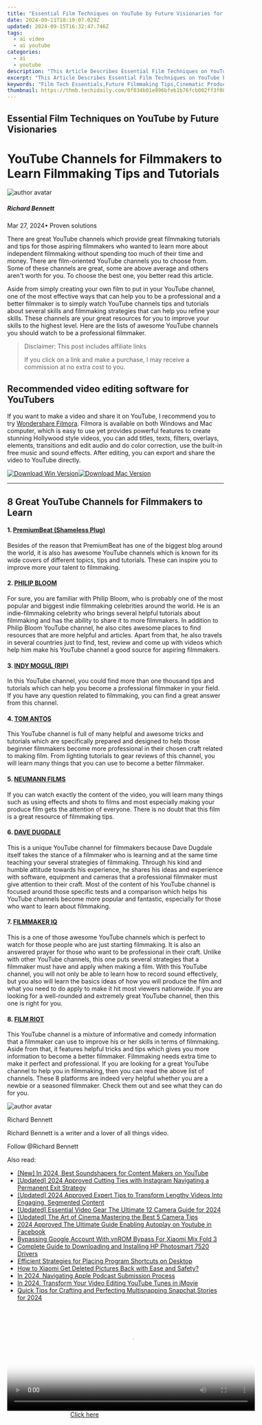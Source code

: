 ```yaml
---
title: "Essential Film Techniques on YouTube by Future Visionaries for 2024"
date: 2024-09-11T18:19:07.029Z
updated: 2024-09-15T16:32:47.746Z
tags:
  - ai video
  - ai youtube
categories:
  - ai
  - youtube
description: "This Article Describes Essential Film Techniques on YouTube by Future Visionaries for 2024"
excerpt: "This Article Describes Essential Film Techniques on YouTube by Future Visionaries for 2024"
keywords: "Film Tech Essentials,Future Filmmaking Tips,Cinematic Production Guide,Video Editing Basics,Visual Effects Explained,Storytelling in Cinema,Directors' Craft Secrets"
thumbnail: https://thmb.techidaily.com/0f034b01e896bfeb1b76fcb002ff3f08bf8065e806075d9660abdc53bcbc29eb.jpg
---
```


## Essential Film Techniques on YouTube by Future Visionaries

# YouTube Channels for Filmmakers to Learn Filmmaking Tips and Tutorials

![author avatar](https://images.wondershare.com/filmora/article-images/richard-bennett.jpg)

##### Richard Bennett

 Mar 27, 2024• Proven solutions

There are great YouTube channels which provide great filmmaking tutorials and tips for those aspiring filmmakers who wanted to learn more about independent filmmaking without spending too much of their time and money. There are film-oriented YouTube channels you to choose from. Some of these channels are great, some are above average and others aren't worth for you. To choose the best one, you better read this article.

Aside from simply creating your own film to put in your YouTube channel, one of the most effective ways that can help you to be a professional and a better filmmaker is to simply watch YouTube channels tips and tutorials about several skills and filmmaking strategies that can help you refine your skills. These channels are your great resources for you to improve your skills to the highest level. Here are the lists of awesome YouTube channels you should watch to be a professional filmmaker.

>  Disclaimer: This post includes affiliate links
>
>  If you click on a link and make a purchase, I may receive a commission at no extra cost to you.
>

## Recommended video editing software for YouTubers

If you want to make a video and share it on YouTube, I recommend you to try [Wondershare Filmora](https://tools.techidaily.com/wondershare/filmora/download/). Filmora is available on both Windows and Mac computer, which is easy to use yet provides powerful features to create stunning Hollywood style videos, you can add titles, texts, filters, overlays, elements, transitions and edit audio and do color correction, use the built-in free music and sound effects. After editing, you can export and share the video to YouTube directly.

[![Download Win Version](https://images.wondershare.com/filmora/guide/download-btn-win.jpg)](https://tools.techidaily.com/wondershare/filmora/download/)[![Download Mac Version](https://images.wondershare.com/filmora/guide/download-btn-mac.jpg)](https://tools.techidaily.com/wondershare/filmora/download/)

---

## 8 Great YouTube Channels for Filmmakers to Learn

#### 1. [PremiumBeat (Shameless Plug)](https://www.youtube.com/user/premiumbeat/)

Besides of the reason that PremiumBeat has one of the biggest blog around the world, it is also has awesome YouTube channels which is known for its wide covers of different topics, tips and tutorials. These can inspire you to improve more your talent to filmmaking.

#### 2. [PHILIP BLOOM](https://www.youtube.com/user/philipbloom)

For sure, you are familiar with Philip Bloom, who is probably one of the most popular and biggest indie filmmaking celebrities around the world. He is an indie-filmmaking celebrity who brings several helpful tutorials about filmmaking and has the ability to share it to more filmmakers. In addition to Philip Bloom YouTube channel, he also cites awesome places to find resources that are more helpful and articles. Apart from that, he also travels in several countries just to find, test, review and come up with videos which help him make his YouTube channel a good source for aspiring filmmakers.

#### 3. [INDY MOGUL (RIP)](https://www.youtube.com/user/indymogul)

In this YouTube channel, you could find more than one thousand tips and tutorials which can help you become a professional filmmaker in your field. If you have any question related to filmmaking, you can find a great answer from this channel.

#### 4. [TOM ANTOS](https://www.youtube.com/user/polcan99)

This YouTube channel is full of many helpful and awesome tricks and tutorials which are specifically prepared and designed to help those beginner filmmakers become more professional in their chosen craft related to making film. From lighting tutorials to gear reviews of this channel, you will learn many things that you can use to become a better filmmaker.

#### 5. [NEUMANN FILMS](https://www.youtube.com/user/Neumannfilms)

If you can watch exactly the content of the video, you will learn many things such as using effects and shots to films and most especially making your produce film gets the attention of everyone. There is no doubt that this film is a great resource of filmmaking tips.

#### 6. [DAVE DUGDALE](https://www.youtube.com/user/drumat5280)

This is a unique YouTube channel for filmmakers because Dave Dugdale itself takes the stance of a filmmaker who is learning and at the same time teaching your several strategies of filmmaking. Through his kind and humble attitude towards his experience, he shares his ideas and experience with software, equipment and cameras that a professional filmmaker must give attention to their craft. Most of the content of his YouTube channel is focused around those specific tests and a comparison which helps his YouTube channels become more popular and fantastic, especially for those who want to learn about filmmaking.

#### 7. [FILMMAKER IQ](https://www.youtube.com/user/FilmmakerIQcom)

This is a one of those awesome YouTube channels which is perfect to watch for those people who are just starting filmmaking. It is also an answered prayer for those who want to be professional in their craft. Unlike with other YouTube channels, this one puts several strategies that a filmmaker must have and apply when making a film. With this YouTube channel, you will not only be able to learn how to record sound effectively, but you also will learn the basics ideas of how you will produce the film and what you need to do apply to make it hit most viewers nationwide. If you are looking for a well-rounded and extremely great YouTube channel, then this one is right for you.

#### 8. [FILM RIOT](https://www.youtube.com/user/filmriot)

This YouTube channel is a mixture of informative and comedy information that a filmmaker can use to improve his or her skills in terms of filmmaking. Aside from that, it features helpful tricks and tips which gives you more information to become a better filmmaker. Filmmaking needs extra time to make it perfect and professional. If you are looking for a great YouTube channel to help you in filmmaking, then you can read the above list of channels. These 8 platforms are indeed very helpful whether you are a newbie or a seasoned filmmaker. Check them out and see what they can do for you.

![author avatar](https://images.wondershare.com/filmora/article-images/richard-bennett.jpg)

Richard Bennett

Richard Bennett is a writer and a lover of all things video.

Follow @Richard Bennett

<ins class="adsbygoogle"
     style="display:block"
     data-ad-format="autorelaxed"
     data-ad-client="ca-pub-7571918770474297"
     data-ad-slot="1223367746"></ins>

<ins class="adsbygoogle"
     style="display:block"
     data-ad-client="ca-pub-7571918770474297"
     data-ad-slot="8358498916"
     data-ad-format="auto"
     data-full-width-responsive="true"></ins>

<span class="atpl-alsoreadstyle">Also read:</span>
<div><ul>
<li><a href="https://youtube-webster.techidaily.com/n-2024-best-soundshapers-for-content-makers-on-youtube/"><u>[New] In 2024, Best Soundshapers for Content Makers on YouTube</u></a></li>
<li><a href="https://instagram-clips.techidaily.com/updated-2024-approved-cutting-ties-with-instagram-navigating-a-permanent-exit-strategy/"><u>[Updated] 2024 Approved Cutting Ties with Instagram Navigating a Permanent Exit Strategy</u></a></li>
<li><a href="https://youtube-webster.techidaily.com/ed-2024-approved-expert-tips-to-transform-lengthy-videos-into-engaging-segmented-content/"><u>[Updated] 2024 Approved Expert Tips to Transform Lengthy Videos Into Engaging, Segmented Content</u></a></li>
<li><a href="https://youtube-webster.techidaily.com/ed-essential-video-gear-the-ultimate-12-camera-guide-for-2024/"><u>[Updated] Essential Video Gear The Ultimate 12 Camera Guide for 2024</u></a></li>
<li><a href="https://some-approaches.techidaily.com/updated-the-art-of-cinema-mastering-the-best-5-camera-tips/"><u>[Updated] The Art of Cinema Mastering the Best 5 Camera Tips</u></a></li>
<li><a href="https://facebook-videos.techidaily.com/2024-approved-the-ultimate-guide-enabling-autoplay-on-youtube-in-facebook/"><u>2024 Approved The Ultimate Guide Enabling Autoplay on Youtube in Facebook</u></a></li>
<li><a href="https://unlock-android.techidaily.com/bypassing-google-account-with-vnrom-bypass-for-xiaomi-mix-fold-3-by-drfone-android/"><u>Bypassing Google Account With vnROM Bypass For Xiaomi Mix Fold 3</u></a></li>
<li><a href="https://win-amazing.techidaily.com/complete-guide-to-downloading-and-installing-hp-photosmart-7520-drivers/"><u>Complete Guide to Downloading and Installing HP Photosmart 7520 Drivers</u></a></li>
<li><a href="https://win11-tips.techidaily.com/efficient-strategies-for-placing-program-shortcuts-on-desktop/"><u>Efficient Strategies for Placing Program Shortcuts on Desktop</u></a></li>
<li><a href="https://review-topics.techidaily.com/how-to-xiaomi-get-deleted-pictures-back-with-ease-and-safety-by-fonelab-android-recover-pictures/"><u>How to Xiaomi Get Deleted Pictures Back with Ease and Safety?</u></a></li>
<li><a href="https://extra-support.techidaily.com/in-2024-navigating-apple-podcast-submission-process/"><u>In 2024, Navigating Apple Podcast Submission Process</u></a></li>
<li><a href="https://youtube-webster.techidaily.com/24-transform-your-video-editing-youtube-tunes-in-imovie/"><u>In 2024, Transform Your Video Editing YouTube Tunes in iMovie</u></a></li>
<li><a href="https://snapchat-videos.techidaily.com/quick-tips-for-crafting-and-perfecting-multisnapping-snapchat-stories-for-2024/"><u>Quick Tips for Crafting and Perfecting Multisnapping Snapchat Stories for 2024</u></a></li>
</ul></div>

<!-- affiliate ads begin -->
<span id="1982456">
					<video width="576" height="240" style="cursor:pointer"
           poster="//a.impactradius-go.com/display-clicktoplayimage/1982456.png"
           onclick="if(!this.playClicked){this.play();this.setAttribute('controls',true);this.playClicked=true;}">
	   <source src="//a.impactradius-go.com/display-ad/22993-1982456">
	   <img src="//a.impactradius-go.com/display-clicktoplayimage/1982456.png" style="border: none; height: 100%; width: 100%; object-fit: contain">
	</video>
	<div style="width:360px;text-align:center"><a href="javascript:window.open(decodeURIComponent('https%3A%2F%2Fhomestyler.sjv.io%2Fc%2F5597632%2F1982456%2F22993'), '_blank');void(0);">Click here</a></div>
</span>
<img height="0" width="0" src="https://imp.pxf.io/i/5597632/1982456/22993" style="position:absolute;visibility:hidden;" border="0" />
<!-- affiliate ads end -->

